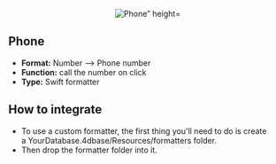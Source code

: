 <p align="center"><img src="https://developer.4d.com/4d-for-ios/docs/assets/en/template-formatters/formatter-phone.png" alt="Phone” height="auto" width=“200"></p>

## Phone

* **Format:** Number ⟶ Phone number
* **Function:** call the number on click
* **Type:** Swift formatter

## How to integrate

* To use a custom formatter, the first thing you'll need to do is create a YourDatabase.4dbase/Resources/formatters folder.
* Then drop the formatter folder into it.
